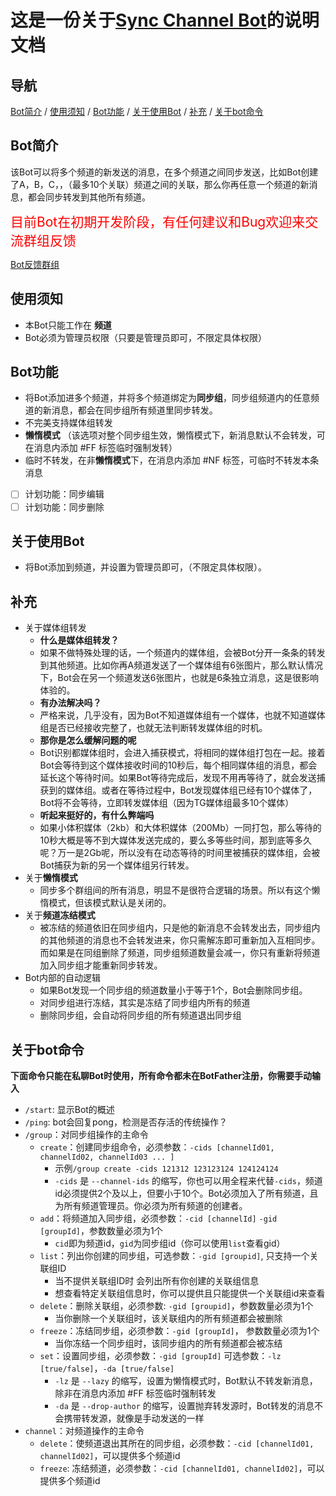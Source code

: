 # 这是一份关于[Sync Channel Bot](https://t.me/sc_1006_bot)的说明文档

## 导航
[Bot简介](#bot简介) / [使用须知](#使用须知) / [Bot功能](#bot功能) / [关于使用Bot](#关于使用bot) / [补充](#补充) / [关于bot命令](#关于bot命令)

## Bot简介
该Bot可以将多个频道的新发送的消息，在多个频道之间同步发送，比如Bot创建了A，B，C，，（最多10个关联）频道之间的关联，那么你再任意一个频道的新消息，都会同步转发到其他所有频道。

<a style="color:red;font-size:1.5em">目前Bot在初期开发阶段，有任何建议和Bug欢迎来交流群组反馈</a>

[Bot反馈群组](https://t.me/ggbt_1120)

## 使用须知
- 本Bot只能工作在 **频道**
- Bot必须为管理员权限（只要是管理员即可，不限定具体权限）

## Bot功能
- 将Bot添加进多个频道，并将多个频道绑定为**同步组**，同步组频道内的任意频道的新消息，都会在同步组所有频道里同步转发。
- 不完美支持媒体组转发
- **懒惰模式** （该选项对整个同步组生效，懒惰模式下，新消息默认不会转发，可在消息内添加 #FF 标签临时强制发转）
- 临时不转发，在非**懒惰模式**下，在消息内添加 #NF 标签，可临时不转发本条消息

- [ ] 计划功能：同步编辑 
- [ ] 计划功能：同步删除

## 关于使用Bot
- 将Bot添加到频道，并设置为管理员即可，（不限定具体权限）。

## 补充
- 关于媒体组转发
  - **什么是媒体组转发？**
  - 如果不做特殊处理的话，一个频道内的媒体组，会被Bot分开一条条的转发到其他频道。比如你再A频道发送了一个媒体组有6张图片，那么默认情况下，Bot会在另一个频道发送6张图片，也就是6条独立消息，这是很影响体验的。
  - **有办法解决吗？**
  - 严格来说，几乎没有，因为Bot不知道媒体组有一个媒体，也就不知道媒体组是否已经接收完整了，也就无法判断转发媒体组的时机。
  - **那你是怎么缓解问题的呢**
  - Bot识别都媒体组时，会进入捕获模式，将相同的媒体组打包在一起。接着Bot会等待到这个媒体接收时间的10秒后，每个相同媒体组的消息，都会延长这个等待时间。如果Bot等待完成后，发现不用再等待了，就会发送捕获到的媒体组。或者在等待过程中，Bot发现媒体组已经有10个媒体了，Bot将不会等待，立即转发媒体组（因为TG媒体组最多10个媒体）
  - **听起来挺好的，有什么弊端吗**
  - 如果小体积媒体（2kb）和大体积媒体（200Mb）一同打包，那么等待的10秒大概是等不到大媒体发送完成的，要么多等些时间，那到底等多久呢？万一是2Gb呢，所以没有在动态等待的时间里被捕获的媒体组，会被Bot捕获为新的另一个媒体组另行转发。
- 关于**懒惰模式**
   - 同步多个群组间的所有消息，明显不是很符合逻辑的场景。所以有这个懒惰模式，但该模式默认是关闭的。
 - 关于**频道冻结模式**
   - 被冻结的频道依旧在同步组内，只是他的新消息不会转发出去，同步组内的其他频道的消息也不会转发进来，你只需解冻即可重新加入互相同步。而如果是在同组删除了频道，同步组频道数量会减一，你只有重新将频道加入同步组才能重新同步转发。
 - Bot内部的自动逻辑
   - 如果Bot发现一个同步组的频道数量小于等于1个，Bot会删除同步组。
   - 对同步组进行冻结，其实是冻结了同步组内所有的频道
   - 删除同步组，会自动将同步组的所有频道退出同步组

## 关于bot命令
**下面命令只能在私聊Bot时使用，所有命令都未在BotFather注册，你需要手动输入**
- `/start`: 显示Bot的概述
- `/ping`: bot会回复pong，检测是否存活的传统操作？
- `/group`：对同步组操作的主命令
  - `create`：创建同步组命令，必须参数：`-cids [channelId01, channelId02, channelId03 ... ]`
    - 示例`/group create -cids 121312 123123124 124124124`
    - `-cids` 是 `--channel-ids` 的缩写，你也可以用全程来代替`-cids`，频道id必须提供2个及以上，但要小于10个。Bot必须加入了所有频道，且为所有频道管理员。你必须为所有频道的创建者。
  - `add`：将频道加入同步组，必须参数：`-cid [channelId]` `-gid [groupId]`，参数数量必须为1个
    - `cid`即为频道id，`gid`为同步组id（你可以使用`list`查看gid）
  - `list`：列出你创建的同步组，可选参数：`-gid [groupid]`, 只支持一个关联组ID
    - 当不提供关联组ID时 会列出所有你创建的关联组信息
    - 想查看特定关联组信息时，你可以提供且只能提供一个关联组id来查看
  - `delete`：删除关联组，必须参数: `-gid [groupid]`，参数数量必须为1个
    - 当你删除一个关联组时，该关联组内的所有频道都会被删除
  - `freeze`：冻结同步组，必须参数：`-gid [groupId]`， 参数数量必须为1个
    - 当你冻结一个同步组时，该同步组内的所有频道都会被冻结
  - `set`：设置同步组，必须参数：`-gid [groupId]` 可选参数：`-lz [true/false]`，`-da [true/false]`
    - `-lz` 是 `--lazy` 的缩写，设置为懒惰模式时，Bot默认不转发新消息，除非在消息内添加 #FF 标签临时强制转发
    - `-da` 是 `--drop-author` 的缩写，设置抛弃转发源时，Bot转发的消息不会携带转发源，就像是手动发送的一样
- `channel`：对频道操作的主命令
  - `delete`：使频道退出其所在的同步组，必须参数：`-cid [channelId01, channelId02]`，可以提供多个频道id
  - `freeze`: 冻结频道，必须参数：`-cid [channelId01, channelId02]`，可以提供多个频道id